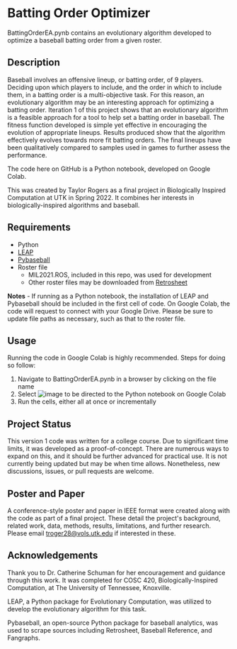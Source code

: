 # Batting Order Optimizer
BattingOrderEA.pynb contains an evolutionary algorithm developed to optimize a baseball batting order from a given roster.

## Description
Baseball involves an offensive lineup, or batting order, of 9 players. Deciding upon which players to include, and the order in which to include them, in a batting order is a multi-objective task. For this reason, an evolutionary algorithm may be an interesting approach for optimizing a batting order. Iteration 1 of this project shows that an evolutionary algorithm is a feasible approach for a tool to help set a batting order in baseball. The fitness function developed is simple yet effective in encouraging the evolution of appropriate lineups. Results produced show that the algorithm effectively evolves towards more fit batting orders. The final lineups have been qualitatively compared to samples used in games to further assess the performance.

The code here on GitHub is a Python notebook, developed on Google Colab.

This was created by Taylor Rogers as a final project in Biologically Inspired Computation at UTK in Spring 2022. It combines her interests in biologically-inspired algorithms and baseball.

## Requirements
* Python
* [LEAP](https://leap-gmu.readthedocs.io/en/latest/)
* [Pybaseball](https://github.com/jldbc/pybaseball)
* Roster file
  * MIL2021.ROS, included in this repo, was used for development
  * Other roster files may be downloaded from [Retrosheet](https://www.retrosheet.org/) 

**Notes** - If running as a Python notebook, the installation of LEAP and Pybaseball should be included in the first cell of code. On Google Colab, the code will request to connect with your Google Drive. Please be sure to update file paths as necessary, such as that to the roster file.

## Usage
Running the code in Google Colab is highly recommended. Steps for doing so follow: 
1. Navigate to BattingOrderEA.pynb in a browser by clicking on the file name
2. Select  ![image](https://user-images.githubusercontent.com/77810604/185807509-2adf3517-8fa9-4347-ae0d-8589dc1fd0f3.png) to be directed to the Python notebook on Google Colab
3. Run the cells, either all at once or incrementally

## Project Status
This version 1 code was written for a college course. Due to significant time limits, it was developed as a proof-of-concept. There are numerous ways to expand on this, and it should be further advanced for practical use. It is not currently being updated but may be when time allows. Nonetheless, new discussions, issues, or pull requests are welcome.

## Poster and Paper
A conference-style poster and paper in IEEE format were created along with the code as part of a final project. These detail the project's background, related work, data, methods, results, limitations, and further research. Please email troger28@vols.utk.edu if interested in these. 

## Acknowledgements
Thank you to Dr. Catherine Schuman for her encouragement and guidance through this work. It was completed for COSC 420, Biologically-Inspired Computation, at The University of Tennessee, Knoxville.

LEAP, a Python package for Evolutionary Computation, was utilized to develop the evolutionary algorithm for this task.

Pybaseball, an open-source Python package for baseball analytics, was used to scrape sources including Retrosheet, Baseball Reference, and Fangraphs.

